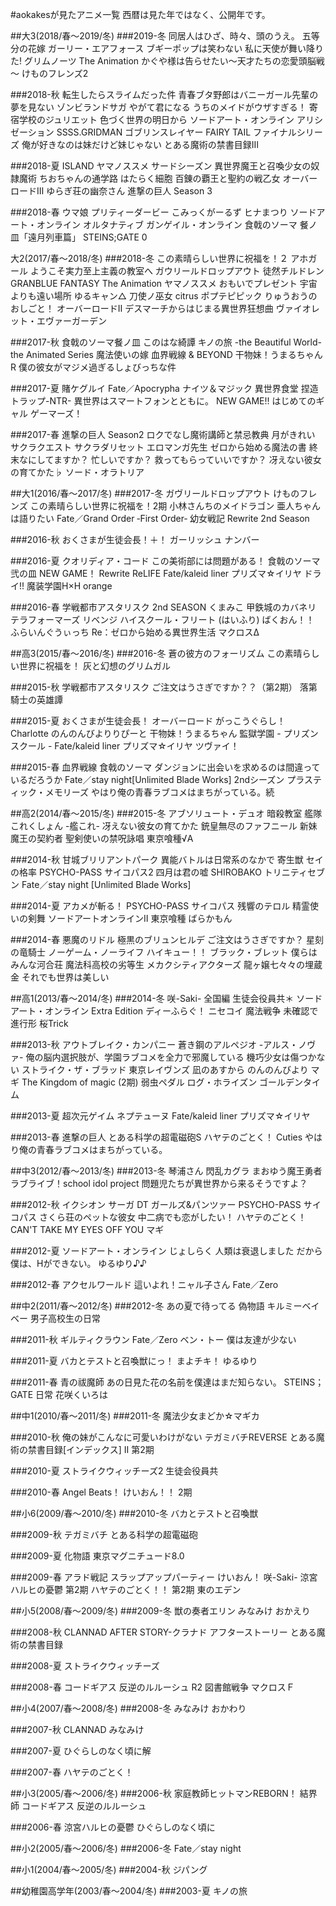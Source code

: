 ﻿#aokakesが見たアニメ一覧
西暦は見た年ではなく、公開年です。

##大3(2018/春～2019/冬)
###2019-冬
同居人はひざ、時々、頭のうえ。
五等分の花嫁
ガーリー・エアフォース
ブギーポップは笑わない
私に天使が舞い降りた!
グリムノーツ The Animation
かぐや様は告らせたい～天才たちの恋愛頭脳戦～
けものフレンズ2

###2018-秋
転生したらスライムだった件
青春ブタ野郎はバニーガール先輩の夢を見ない
ゾンビランドサガ
やがて君になる
うちのメイドがウザすぎる！
寄宿学校のジュリエット
色づく世界の明日から
ソードアート・オンライン アリシゼーション
SSSS.GRIDMAN
ゴブリンスレイヤー
FAIRY TAIL ファイナルシリーズ
俺が好きなのは妹だけど妹じゃない
とある魔術の禁書目録Ⅲ

###2018-夏
ISLAND
ヤマノススメ サードシーズン
異世界魔王と召喚少女の奴隷魔術
ちおちゃんの通学路
はたらく細胞
百錬の覇王と聖約の戦乙女
オーバーロードⅢ
ゆらぎ荘の幽奈さん
進撃の巨人 Season 3

###2018-春
ウマ娘 プリティーダービー
こみっくがーるず
ヒナまつり
ソードアート・オンライン オルタナティブ ガンゲイル・オンライン
食戟のソーマ 餐ノ皿「遠月列車篇」
STEINS;GATE 0

大2(2017/春～2018/冬)
###2018-冬
この素晴らしい世界に祝福を！２
アホガール
ようこそ実力至上主義の教室へ
ガウリールドロップアウト
徒然チルドレン
GRANBLUE FANTASY The Animation
ヤマノススメ おもいでプレゼント
宇宙よりも遠い場所
ゆるキャン△
刀使ノ巫女
citrus
ポプテピピック
りゅうおうのおしごと！
オーバーロードⅡ
デスマーチからはじまる異世界狂想曲
ヴァイオレット・エヴァーガーデン

###2017-秋
食戟のソーマ餐ノ皿
このはな綺譚
キノの旅 -the Beautiful World- the Animated Series
魔法使いの嫁
血界戦線 & BEYOND
干物妹！うまるちゃんR
僕の彼女がマジメ過ぎるしょびっちな件

###2017-夏
賭ケグルイ
Fate／Apocrypha
ナイツ＆マジック
異世界食堂
捏造トラップ-NTR-
異世界はスマートフォンとともに。
NEW GAME!!
はじめてのギャル
ゲーマーズ！

###2017-春
進撃の巨人 Season2
ロクでなし魔術講師と禁忌教典
月がきれい
サクラクエスト
サクラダリセット
エロマンガ先生
ゼロから始める魔法の書
終末なにしてますか？ 忙しいですか？ 救ってもらっていいですか？
冴えない彼女の育てかた♭
ソード・オラトリア

##大1(2016/春～2017/冬)
###2017-冬
ガヴリールドロップアウト
けものフレンズ
この素晴らしい世界に祝福を！2期
小林さんちのメイドラゴン
亜人ちゃんは語りたい
Fate／Grand Order ‐First Order‐
幼女戦記
Rewrite 2nd Season

###2016-秋
おくさまが生徒会長！＋！
ガーリッシュ ナンバー

###2016-夏
クオリディア・コード
この美術部には問題がある！
食戟のソーマ 弐の皿
NEW GAME！
Rewrite
ReLIFE
Fate/kaleid liner プリズマ☆イリヤ ドライ!!
魔装学園H×H
orange

###2016-春
学戦都市アスタリスク 2nd SEASON
くまみこ
甲鉄城のカバネリ
テラフォーマーズ リベンジ
ハイスクール・フリート (はいふり)
ばくおん！！
ふらいんぐうぃっち
Re：ゼロから始める異世界生活
マクロスΔ

##高3(2015/春～2016/冬)
###2016-冬
蒼の彼方のフォーリズム
この素晴らしい世界に祝福を！
灰と幻想のグリムガル

###2015-秋
学戦都市アスタリスク
ご注文はうさぎですか？？（第2期）
落第騎士の英雄譚

###2015-夏
おくさまが生徒会長！
オーバーロード
がっこうぐらし！
Charlotte
のんのんびよりりぴーと
干物妹！うまるちゃん
監獄学園 - プリズン スクール -
Fate/kaleid liner プリズマ☆イリヤ ツヴァイ！

###2015-春
血界戦線
食戟のソーマ
ダンジョンに出会いを求めるのは間違っているだろうか
Fate／stay night[Unlimited Blade Works] 2ndシーズン
プラスティック・メモリーズ
やはり俺の青春ラブコメはまちがっている。続

##高2(2014/春～2015/冬)
###2015-冬
アブソリュート・デュオ
暗殺教室
艦隊これくしょん -艦これ-
冴えない彼女の育てかた
銃皇無尽のファフニール
新妹魔王の契約者
聖剣使いの禁呪詠唱
東京喰種√A

###2014-秋
甘城ブリリアントパーク
異能バトルは日常系のなかで
寄生獣 セイの格率
PSYCHO-PASS サイコパス2
四月は君の嘘
SHIROBAKO
トリニティセブン
Fate／stay night [Unlimited Blade Works]

###2014-夏
アカメが斬る！
PSYCHO-PASS サイコパス
残響のテロル
精霊使いの剣舞
ソードアートオンラインⅡ
東京喰種
ばらかもん

###2014-春
悪魔のリドル
極黒のブリュンヒルデ
ご注文はうさぎですか？
星刻の竜騎士
ノーゲーム・ノーライフ
ハイキュー！！
ブラック・ブレット
僕らはみんな河合荘
魔法科高校の劣等生
メカクシティアクターズ
龍ヶ嬢七々々の埋蔵金
それでも世界は美しい

##高1(2013/春～2014/冬)
###2014-冬
咲-Saki- 全国編
生徒会役員共＊
ソードアート・オンライン Extra Edition
ディーふらぐ！
ニセコイ
魔法戦争
未確認で進行形
桜Trick

###2013-秋
アウトブレイク・カンパニー
蒼き鋼のアルペジオ -アルス・ノヴァ-
俺の脳内選択肢が、学園ラブコメを全力で邪魔している
機巧少女は傷つかない
ストライク・ザ・ブラッド
東京レイヴンズ
凪のあすから
のんのんびより
マギ The Kingdom of magic (2期)
弱虫ペダル
ログ・ホライズン
ゴールデンタイム

###2013-夏
超次元ゲイム ネプテューヌ
Fate/kaleid liner プリズマ☆イリヤ

###2013-春
進撃の巨人
とある科学の超電磁砲S
ハヤテのごとく！ Cuties
やはり俺の青春ラブコメはまちがっている。

##中3(2012/春～2013/冬)
###2013-冬
琴浦さん
閃乱カグラ
まおゆう魔王勇者
ラブライブ！school idol project
問題児たちが異世界から来るそうですよ？

###2012-秋
イクシオン サーガ DT
ガールズ&パンツァー
PSYCHO-PASS サイコパス
さくら荘のペットな彼女
中二病でも恋がしたい！
ハヤテのごとく！ CAN'T TAKE MY EYES OFF YOU
マギ

###2012-夏
ソードアート・オンライン
じょしらく
人類は衰退しました
だから僕は、Hができない。
ゆるゆり♪♪

###2012-春
アクセルワールド
這いよれ！ニャル子さん
Fate／Zero

##中2(2011/春～2012/冬)
###2012-冬
あの夏で待ってる
偽物語
キルミーベイベー
男子高校生の日常

###2011-秋
ギルティクラウン
Fate／Zero
ベン・トー
僕は友達が少ない

###2011-夏
バカとテストと召喚獣にっ！
まよチキ！
ゆるゆり

###2011-春
青の祓魔師
あの日見た花の名前を僕達はまだ知らない。
STEINS；GATE
日常
花咲くいろは

##中1(2010/春～2011/冬)
###2011-冬
魔法少女まどか☆マギカ

###2010-秋
俺の妹がこんなに可愛いわけがない
テガミバチREVERSE
とある魔術の禁書目録[インデックス] Ⅱ 第2期

###2010-夏
ストライクウィッチーズ2
生徒会役員共

###2010-春
Angel Beats！
けいおん！！ 2期

##小6(2009/春～2010/冬)
###2010-冬
バカとテストと召喚獣

###2009-秋
テガミバチ
とある科学の超電磁砲

###2009-夏
化物語
東京マグニチュード8.0

###2009-春
アラド戦記 スラップアップパーティー
けいおん！
咲-Saki-
涼宮ハルヒの憂鬱 第2期
ハヤテのごとく！！ 第2期
東のエデン

##小5(2008/春～2009/冬)
###2009-冬
獣の奏者エリン
みなみけ おかえり

###2008-秋
CLANNAD AFTER STORY-クラナド アフターストーリー
とある魔術の禁書目録

###2008-夏
ストライクウィッチーズ

###2008-春
コードギアス 反逆のルルーシュ R2
図書館戦争
マクロスＦ

##小4(2007/春～2008/冬)
###2008-冬
みなみけ おかわり

###2007-秋
CLANNAD
みなみけ

###2007-夏
ひぐらしのなく頃に解

###2007-春
ハヤテのごとく！

##小3(2005/春～2006/冬)
###2006-秋
家庭教師ヒットマンREBORN！
結界師
コードギアス 反逆のルルーシュ

###2006-春
涼宮ハルヒの憂鬱
ひぐらしのなく頃に

##小2(2005/春～2006/冬)
###2006-冬
Fate／stay night

##小1(2004/春～2005/冬)
###2004-秋
ジパング

##幼稚園高学年(2003/春～2004/冬)
###2003-夏
キノの旅
